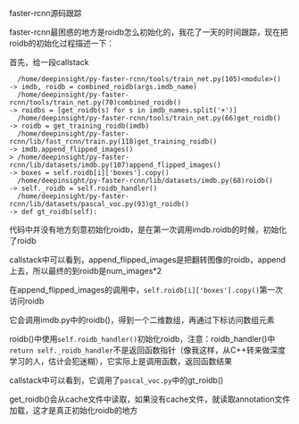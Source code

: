 faster-rcnn源码跟踪

faster-rcnn最困惑的地方是roidb怎么初始化的，我花了一天的时间跟踪，现在把roidb的初始化过程描述一下：

首先，给一段callstack

	  /home/deepinsight/py-faster-rcnn/tools/train_net.py(105)<module>()
	-> imdb, roidb = combined_roidb(args.imdb_name)
	  /home/deepinsight/py-faster-rcnn/tools/train_net.py(70)combined_roidb()
	-> roidbs = [get_roidb(s) for s in imdb_names.split('+')]
	  /home/deepinsight/py-faster-rcnn/tools/train_net.py(66)get_roidb()
	-> roidb = get_training_roidb(imdb)
	  /home/deepinsight/py-faster-rcnn/lib/fast_rcnn/train.py(118)get_training_roidb()
	-> imdb.append_flipped_images()
	> /home/deepinsight/py-faster-rcnn/lib/datasets/imdb.py(107)append_flipped_images()
	-> boxes = self.roidb[i]['boxes'].copy()
	  /home/deepinsight/py-faster-rcnn/lib/datasets/imdb.py(68)roidb()
	-> self._roidb = self.roidb_handler()
	  /home/deepinsight/py-faster-rcnn/lib/datasets/pascal_voc.py(93)gt_roidb()
	-> def gt_roidb(self):

代码中并没有地方刻意初始化roidb，是在第一次调用imdb.roidb的时候，初始化了roidb

callstack中可以看到，append_flipped_images是把翻转图像的roidb，append上去，所以最终的到roidb是num_images*2

在append_flipped_images的调用中，```self.roidb[i]['boxes'].copy()```第一次访问roidb

它会调用imdb.py中的roidb()，得到一个二维数组，再通过下标访问数组元素

roidb()中使用```self.roidb_handler()```初始化roidb，注意：roidb_handler()中```return self._roidb_handler```不是返回函数指针（像我这样，从C++转来做深度学习的人，估计会犯迷糊），它实际上是调用函数，返回函数结果

callstack中可以看到，它调用了```pascal_voc.py```中的gt_roidb()

get_roidb()会从cache文件中读取，如果没有cache文件，就读取annotation文件加载，这才是真正初始化roidb的地方

